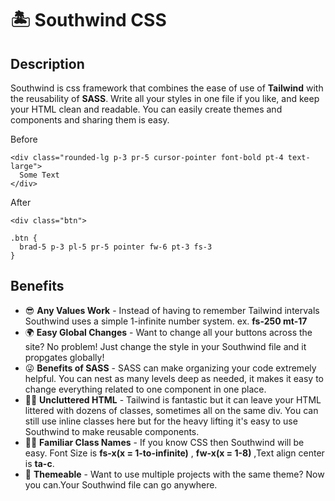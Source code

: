 # 🏝️ Southwind CSS

## Description

Southwind is css framework that combines the ease of use of **Tailwind** with the reusability of **SASS**. Write all your styles in one file if you like, and keep your HTML clean and readable. You can easily create themes and components and sharing them is easy.

Before

    <div class="rounded-lg p-3 pr-5 cursor-pointer font-bold pt-4 text-large">
      Some Text
    </div>

After

    <div class="btn">

    .btn {
      brad-5 p-3 pl-5 pr-5 pointer fw-6 pt-3 fs-3
    }

## Benefits 

- 😎 **Any Values Work** - Instead of having to remember Tailwind intervals Southwind uses a simple 1-infinite number system. ex. **fs-250 mt-17**
- 🌍 **Easy Global Changes** - Want to change all your buttons across the site? No problem! Just change the style in your Southwind file and it propgates globally!
- 😜 **Benefits of SASS** - SASS can make organizing your code extremely helpful. You can
nest as many levels deep as needed, it makes it easy to change everything related to one component in one place.
- 👨‍💻️ **Uncluttered HTML** - Tailwind is fantastic but it can leave your HTML littered with dozens of classes, sometimes all on the same div. You can still use inline classes here but for the heavy lifting it's easy to use Southwind to make reusable components.
- 👨‍🏫️ **Familiar Class Names** - If you know CSS then Southwind will be easy. Font Size is **fs-x(x = 1-to-infinite)** , **fw-x(x = 1-8)** ,Text align center is **ta-c**.
- 🎸 **Themeable** - Want to use multiple projects with the same theme? Now you can.Your Southwind file can go anywhere.